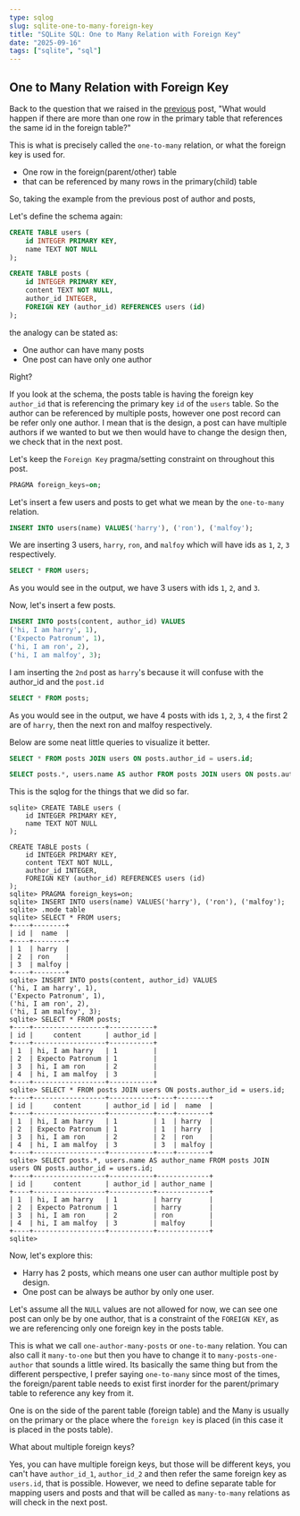 ```yaml
---
type: sqlog
slug: sqlite-one-to-many-foreign-key
title: "SQLite SQL: One to Many Relation with Foreign Key"
date: "2025-09-16"
tags: ["sqlite", "sql"]
---
```


## One to Many Relation with Foreign Key

Back to the question that we raised in the [previous](https://www.meetgor.com/sqlog/sqlite-foreign-key-table-constraint/) post, "What would happen if there are more than one row in the primary table that references the same id in the foreign table?"

This is what is precisely called the `one-to-many` relation, or what the foreign key is used for.

- One row in the foreign(parent/other) table
- that can be referenced by many rows in the primary(child) table

So, taking the example from the previous post of author and posts,

Let's define the schema again:

```sql
CREATE TABLE users (
    id INTEGER PRIMARY KEY,
    name TEXT NOT NULL
);

CREATE TABLE posts (
    id INTEGER PRIMARY KEY,
    content TEXT NOT NULL,
    author_id INTEGER,
    FOREIGN KEY (author_id) REFERENCES users (id)
);
```

the analogy can be stated as:

- One author can have many posts
- One post can have only one author

Right?

If you look at the schema, the posts table is having the foreign key `author_id` that is referencing the primary key `id` of the `users` table. So the author can be referenced by multiple posts, however one post record can be refer only one author. I mean that is the design, a post can have multiple authors if we wanted to but we then would have to change the design then, we check that in the next post.

Let's keep the `Foreign Key` pragma/setting constraint on throughout this post.

```sql
PRAGMA foreign_keys=on;
```

Let's insert a few users and posts to get what we mean by the `one-to-many` relation.

```sql
INSERT INTO users(name) VALUES('harry'), ('ron'), ('malfoy');
```
We are inserting 3 users, `harry`, `ron`, and `malfoy` which will have ids as `1`, `2`, `3` respectively.

```sql
SELECT * FROM users;
```

As you would see in the output, we have 3 users with ids `1`, `2`, and `3`.

Now, let's insert a few posts.

```sql
INSERT INTO posts(content, author_id) VALUES
('hi, I am harry', 1),
('Expecto Patronum', 1),
('hi, I am ron', 2),
('hi, I am malfoy', 3);
```

I am inserting the `2nd` post as `harry`'s because it will confuse with the author_id and the `post.id`

```sql
SELECT * FROM posts;
```

As you would see in the output, we have 4 posts with ids `1`, `2`, `3`, `4` the first 2 are of `harry`, then the next ron and malfoy respectively.

Below are some neat little queries to visualize it better.

```sql
SELECT * FROM posts JOIN users ON posts.author_id = users.id;
```

```sql
SELECT posts.*, users.name AS author FROM posts JOIN users ON posts.author_id = users.id;
```

This is the sqlog for the things that we did so far.

```sqlite
sqlite> CREATE TABLE users (
    id INTEGER PRIMARY KEY,
    name TEXT NOT NULL
);

CREATE TABLE posts (
    id INTEGER PRIMARY KEY,
    content TEXT NOT NULL,
    author_id INTEGER,
    FOREIGN KEY (author_id) REFERENCES users (id)
);
sqlite> PRAGMA foreign_keys=on;
sqlite> INSERT INTO users(name) VALUES('harry'), ('ron'), ('malfoy');
sqlite> .mode table
sqlite> SELECT * FROM users;
+----+--------+
| id |  name  |
+----+--------+
| 1  | harry  |
| 2  | ron    |
| 3  | malfoy |
+----+--------+
sqlite> INSERT INTO posts(content, author_id) VALUES
('hi, I am harry', 1),
('Expecto Patronum', 1),
('hi, I am ron', 2),
('hi, I am malfoy', 3);
sqlite> SELECT * FROM posts;
+----+------------------+-----------+
| id |     content      | author_id |
+----+------------------+-----------+
| 1  | hi, I am harry   | 1         |
| 2  | Expecto Patronum | 1         |
| 3  | hi, I am ron     | 2         |
| 4  | hi, I am malfoy  | 3         |
+----+------------------+-----------+
sqlite> SELECT * FROM posts JOIN users ON posts.author_id = users.id;
+----+------------------+-----------+----+--------+
| id |     content      | author_id | id |  name  |
+----+------------------+-----------+----+--------+
| 1  | hi, I am harry   | 1         | 1  | harry  |
| 2  | Expecto Patronum | 1         | 1  | harry  |
| 3  | hi, I am ron     | 2         | 2  | ron    |
| 4  | hi, I am malfoy  | 3         | 3  | malfoy |
+----+------------------+-----------+----+--------+
sqlite> SELECT posts.*, users.name AS author_name FROM posts JOIN users ON posts.author_id = users.id;
+----+------------------+-----------+-------------+
| id |     content      | author_id | author_name |
+----+------------------+-----------+-------------+
| 1  | hi, I am harry   | 1         | harry       |
| 2  | Expecto Patronum | 1         | harry       |
| 3  | hi, I am ron     | 2         | ron         |
| 4  | hi, I am malfoy  | 3         | malfoy      |
+----+------------------+-----------+-------------+
sqlite>
```

Now, let's explore this:

- Harry has 2 posts, which means one user can author multiple post by design.
- One post can be always be author by only one user.

Let's assume all the `NULL` values are not allowed for now, we can see one post can only be by one author, that is a constraint of the `FOREIGN KEY`, as we are referencing only one foreign key in the posts table.

This is what we call `one-author-many-posts` or `one-to-many` relation. You can also call it `many-to-one` but then you have to change it to `many-posts-one-author` that sounds a little wired. Its basically the same thing but from the different perspective, I prefer saying `one-to-many` since most of the times, the foreign/parent table needs to exist first inorder for the parent/primary table to reference any key from it.

One is on the side of the parent table (foreign table) and the Many is usually on the primary or the place where the `foreign key` is placed (in this case it is placed in the posts table).


What about multiple foreign keys?

Yes, you can have multiple foreign keys, but those will be different keys, you can't have `author_id_1`, `author_id_2` and then refer the same foreign key as `users.id`, that is possible. However, we need to define separate table for mapping users and posts and that will be called as `many-to-many` relations as will check in the next post.

